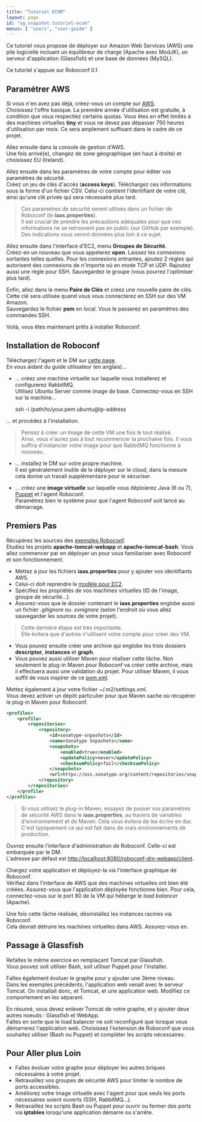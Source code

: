 ```yaml
---
title: "Tutoriel ECOM"
layout: page
id: "ug.snapshot.tutoriel-ecom"
menus: [ "users", "user-guide" ]
---
```


Ce tutoriel vous propose de déployer sur Amazon Web Services (AWS) une pile logicielle 
incluant un équilibreur de charge (Apache avec ModJK), un serveur d'application (Glassfish)
et une base de données (MySQL).

Ce tutoriel s'appuie sur Roboconf 0.1


## Paramétrer AWS

Si vous n'en avez pas déjà, créez-vous un compte sur [AWS](http://aws.amazon.com/fr/).    
Choisissez l'offre basique. La première année d'utilisation est gratuite, à condition que vous respectiez certains quotas.
Vous êtes en effet limités à des machines virtuelles **tiny** et vous ne devez pas dépasser 750 
heures d'utilisation par mois. Ce sera amplement suffisant dans le cadre de ce projet.

Allez ensuite dans la console de gestion d'AWS.  
Une fois arrivé(e), changez de zone géographique (en haut à droite) et choisissez EU (Ireland).

Allez ensuite dans les paramètres de votre compte pour éditer vos paramètres de sécurité.  
Créez un jeu de clés d'accès (**access keys**). Téléchargez ces informations sous la forme d'un fichier CSV.
Celui-ci contient l'identifiant de votre clé, ainsi qu'une clé privée qui sera nécessaire plus tard.

> Ces paramètres de sécurité seront utilisés dans un fichier de Roboconf (le **iaas.properties**).  
> Il est crucial de prendre les précautions adéquates pour que ces informations ne se retrouvent
> pas en public (sur GitHub par exemple). Des indications vous seront données plus loin à ce sujet.

Allez ensuite dans l'interface d'EC2, menu **Groupes de Sécurité**.  
Créez-en un nouveau que vous appelerez **open**. Laissez les connexions sortantes telles quelles.
Pour les connexions entrantes, ajoutez 2 règles qui autorisent des connexions de n'importe où en mode TCP et UDP.
Rajoutez aussi une règle pour SSH. Sauvegardez le groupe (vous pourrez l'optimiser plus tard).

Enfin, allez dans le menu **Paire de Clés** et créez une nouvelle paire de clés.  
Cette clé sera utilisée quand vous vous connecterez en SSH sur des VM Amazon.  
Sauvegardez le fichier **pem** en local. Vous le passerez en paramètres des commandes SSH.

Voilà, vous êtes maintenant prêts à installer Roboconf.


## Installation de Roboconf

Téléchargez l'agent et le DM sur [cette page](../telecharger.html).  
En vous aidant du guide utilisateur (en anglais)...

* ... créez une machine virtuelle sur laquelle vous installerez et configurerez RabbitMQ.  
 Utilisez Ubuntu Server comme image de base. Connectez-vous en SSH sur la machine...
 
	ssh -i /path/to/your.pem ubuntu@ip-address
 
 ... et procédez à l'installation.
 
 > Pensez à créer un image de cette VM une fois le tout réalisé.   
 > Ainsi, vous n'aurez pas à tout recommencer la prochaine fois. Il vous suffira d'instancier 
 > votre image pour que RabbitMQ fonctionne à nouveau.
 
* ... installez le DM sur votre propre machine.  
Il est généralement inutile de le déployer sur le cloud, dans la mesure cela donne un travail
supplémentaire pour le sécuriser.

* ... créez une **image virtuelle** sur laquelle vous déploierez Java (6 ou 7), [Puppet](http://puppetlabs.com/) et l'agent Roboconf.   
Paramétrez bien le système pour que l'agent Roboconf soit lancé au démarrage.


## Premiers Pas

Récupérez les sources des [exemples Roboconf](https://github.com/roboconf/roboconf-examples).  
Etudiez les projets **apache-tomcat-webapp** et **apache-tomcat-bash**. Vous allez commencer par en déployer un
pour vous familiariser avec Roboconf et son fonctionnement.

* Mettez à jour les fichiers **iaas.properties** pour y ajouter vos identifiants AWS.
* Celui-ci doit reprendre le [modèle pour EC2](/en/user-guide/iaas-aws.html).
* Spécifiez les propriétés de vos machines virtuelles (ID de l'image, groupe de sécurité...).
* Assurez-vous que le dossier contenant le **iaas.properties** englobe aussi un fichier *.gitignore*
ou *.svnignore* (selon l'endroit où vous allez sauvegarder les sources de votre projet).

> Cette dernière étape est très importante.  
> Elle évitera que d'autres n'utilisent votre compte pour créer des VM.

* Vous pouvez ensuite créer une archive qui englobe les trois dossiers **descriptor**, **instances**
et **graph**.
* Vous pouvez aussi utiliser Maven pour réaliser cette tâche. Non seulement le plug-in Maven pour
Roboconf va créer cette archive, mais il effectuera aussi une validation du projet. Pour utiliser Maven,
il vous suffit de vous inspirer de ce 
[pom.xml](https://github.com/roboconf/roboconf-maven-plugin/blob/master/src/test/projects/project--valid/pom.xml).

Mettez également à jour votre fichier ~/.m2/settings.xml.  
Vous devez activer un dépôt particulier pour que Maven sache où récupérer
le plug-in Maven pour Roboconf.

```xml
<profiles>
	<profile>
		<repositories>
			<repository>
				<id>sonatype-snpashots</id>
				<name>Sonatype Snpashots</name>
				<snapshots>
					<enabled>true</enabled>
					<updatePolicy>never</updatePolicy>
					<checksumPolicy>fail</checksumPolicy>
				</snapshots>
				<url>https://oss.sonatype.org/content/repositories/snapshots</url>
			</repository>
		</repositories>
	</profile>
</profiles>
```

> Si vous utilisez le plug-in Maven, essayez de passer vos paramètres de sécurité AWS dans le **iaas.properties**,
> au travers de variables d'environnement et de Maven. Cela vous évitera de les écrire en dur. C'est
> typiquement ce qui est fait dans de vrais environnements de production.


Ouvrez ensuite l'interface d'administration de Roboconf. Celle-ci est embarquée par le DM.  
L'adresse par défaut est [http://localhost:8080/roboconf-dm-webapp/client](http://localhost:8080/roboconf-dm-webapp/client).

Chargez votre application et déployez-la via l'interface graphique de Roboconf.  
Vérifiez dans l'interface de AWS que des machines virtuelles ont bien été créées.  Assurez-vous que
l'application déployée fonctionne bien. Pour cela, connectez-vous sur le port 80 de la VM qui héberge le *load balancer* (Apache).

Une fois cette tâche réalisée, désinstallez les instances racines via Roboconf.  
Cela devrait détruire les machines virtuelles dans AWS. Assurez-vous en.


## Passage à Glassfish

Refaîtes le même exercice en remplaçant Tomcat par Glassfish.  
Vous pouvez soit utiliser Bash, soit utiliser Puppet pour l'installer.

Faîtes également évoluer le graphe pour y ajouter une 3ème niveau.  
Dans les exemples précédents, l'application web venait avec le serveur Tomcat. On installait donc, et Tomcat,
et une application web. Modifiez ce comportement en les séparant.

En résumé, vous devez enlever Tomcat de votre graphe, et y ajouter deux autres noeuds : Glassfish et WebApp.  
Faîtes en sorte que le load balancer ne soit reconfiguré que lorsque vous démarrerez l'application web.
Choisissez l'extension de Roboconf que vous souhaitez utiliser (Bash ou Puppet) et compléter les scripts
nécessaires.


## Pour Aller plus Loin

* Faîtes évoluer votre graphe pour déployer les autres briques nécessaires à votre projet.
* Retravaillez vos groupes de sécurité AWS pour limiter le nombre de ports accessibles.
* Améliorez votre image virtuelle avec l'agent pour que seuls les ports nécessaires soient ouverts (SSH, RabbitMQ...).
* Retravaillez les scripts Bash ou Puppet pour ouvrir ou fermer des ports via **iptables** lorsqu'une application démarre
ou s'arrête.
